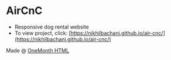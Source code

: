 # AirCnC
- Responsive dog rental website
- To view project, click: [https://nikhilbachani.github.io/air-cnc/](https://nikhilbachani.github.io/air-cnc/)

Made @ [OneMonth HTML](https://onemonth.com/courses/html/)
